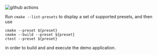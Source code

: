 ![github actions](https://github.com/PurpleFlowerGarden/vcpkg-sqlite-demo/actions/workflows/cmake.yml/badge.svg)

Run `cmake --list-presets` to display a set of supported presets, and then use
    
```
cmake --preset ${preset}
cmake --build --preset ${preset}
ctest --preset ${preset}
```
in order to build and and execute the demo application.

